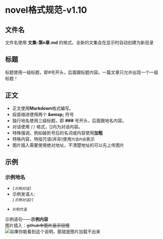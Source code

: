 # novel格式规范-v1.10

## 文件名
文件名使用 **文集-第n章.md** 的格式，全新的文集会在显示时自动创建为新目录

## 标题
标题使用一级标题，即#号开头，后面跟标题内容。一篇文章只允许出现一个一级标题！

## 正文
- 正文使用**Markdown**格式编写。
- 段首缩进使用两个 **\&emsp;** 符号
- 独行地名使用三级标题，即 **###** 号开头，后面跟地名内容。
- 对话使用 *```[]```* 格式，[]内为对话内容。
- 特殊强调，例如破折号后的名词或内容使用**加粗**
- 特殊内容，特指咒语(并非)使用```咒语内容```表示
- 图片插入需要使用绝对地址，不清楚地址的可以先上传图片  

## 示例
### 示例地名
- *```[示例对话]```*
- 示例发语人:  
*```[示例对话2]```*
- ```
  示例咒语
  ```
示例语句——**示例内容**  
图片插入：<s>github中图片显示较慢</s>  
![如果你能看到这个说明，那就是图片加载不出来](https://github.com/TKPniaDevelopmentDepartment/TKPnia-Shit-Production-Department/blob/main/images/rmr.png)

